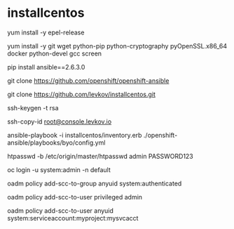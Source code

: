 # installcentos

yum install -y epel-release

yum install -y git wget python-pip python-cryptography pyOpenSSL.x86_64 docker python-devel gcc screen

pip install ansible==2.6.3.0

git clone https://github.com/openshift/openshift-ansible

git clone https://github.com/levkov/installcentos.git

ssh-keygen -t rsa

ssh-copy-id root@console.levkov.io

ansible-playbook -i installcentos/inventory.erb ./openshift-ansible/playbooks/byo/config.yml

htpasswd -b /etc/origin/master/htpasswd admin PASSWORD123

oc login -u system:admin -n default

oadm policy add-scc-to-group anyuid system:authenticated

oadm policy add-scc-to-user privileged admin

oadm policy add-scc-to-user anyuid system:serviceaccount:myproject:mysvcacct
